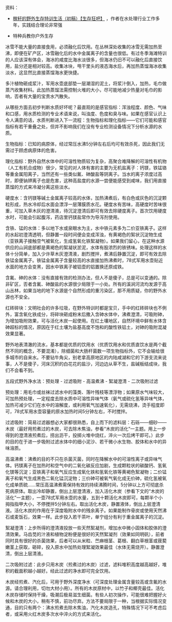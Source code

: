资料：

+ [稼轩的野外生存特训生活（初稿）【生存狂吧】](https://tiebac.baidu.com/p/3292548583) ，作者在水处理行业工作多年，实践结合理论非常强

+ 特种兵教你户外生存

冰雪不能大量的直接食用，必须融化后饮用。在丛林深处收集的冰雪无需加热至沸，即便在矿产区，冰雪融化后的水中金属离子的含量也很低。有过冬季海滩特训的人应该深有体会，海冰的咸度比海水淡很多，但海冰仍旧不可以融化后直接饮用，盐分还是相对较高。收集冰块，甩干里头的液态海水后，再加热蒸馏海冰收集淡水，这显然比直接蒸馏海水更快捷。

多汁植物砸成浆汁，军用水壶底部垫一层潮湿的泥土，将浆汁倒入，加热，毛巾做蒸汽收集材料。此加热蒸馏法需控制火堆的大小，尽可能地减少热量对毛巾的影响，否者有大量的宝贵水汽散失。

从哪些方面去初步判断水质好坏呢？最直观的是感官指标：浑浊程度、颜色、气味和口感，用水质检测的专业术语来说，叫浊度、色度和臭与味。如果在感官认识上令人满意的话，水质判断进入下一流程：生物指标和理化指标——它们可能和感官指标有若干重叠之处，但并不影响我们在没有专业检测设备情况下分析水源的水质。  

生物指标：已知的病原体，经过常压水沸5分钟左右后均可有效杀死，因此我们无需过于顾虑病原体的危害。

理化指标：野外自然水体中的可溶性物质较为复杂，高聚合难降解的可溶性有机物（人工有机合成物）很少，常见的对人体有害的主要为无机盐离子：钙镁，铁锰铬等重金属阳离子，当然还有一些类似氟、砷酸盐等阴离子。当水的离子浓度过高时，即便钠钾离子也是危害，这种高盐度的水源一尝便能感受到咸味，我们用直接蒸馏的方式来冷凝分离这些淡水。  

硬度水：含钙镁等碱土金属离子较高的水体，加热沸煮后，有白色或灰色的沉淀颗粒形成，热水冷却后水面会漂浮一层薄膜质水花。硬度水有苦味，高硬度时苦味很重，可加入草木灰的澄清液，待沉淀澄清后即可有效去除硬度离子。首次饮用硬度水时，可能会引起腹泻，药店里钙镁盐常作为导泻剂使用。

含铁、锰的水体：多以地下水或泉眼水为主，水中铁元素多为二价亚铁离子。这样的水起初澄清透明，但静置一段时间便会变成浑浊，有黄褐色的絮状沉淀物生成（亚铁离子接触空气被氧化，生成氢氧化铁絮凝物）。如果我们留心，在这种水源供应的山涧底部都是黄褐色的絮凝状淤泥，水体有股浓烈的铁锈味。处理这样的水体十分简单，加入少许草木灰澄清液，剧烈搅拌，煮沸后静置沉淀，即可有效去除铁锰金属离子。铁锰金属离子含量较高的水直接加热沸煮时，78式军用水壶贴近水面的地方会变黑，因水中铁离子被铝壶的铝置换还原成铁。

含氟、砷的水体：没有直接有效的检测办法，但人不是傻子，总是可以变通的。除非矿区，否者含氟、砷酸盐的水源很少局限于一小处。所有的溪涧河流均发源于高山丛林，如果当地的地下水源是个自然形成的重污染区，那不用质疑，你的野外水源也不安全。

红砖碎块：文明社会的许多垃圾，在野外特训时都是宝贝，手中的红砖碎块也不例外，富含氧化铁成分，将碎块砸成粉末后撒入含砷水体中，沸煮澄清，可吸附砷，为增加吸附效果，可与活化木炭一起使用。在红土壤地区，自然环境中鲜有水体含砷超标的情况，原因在于红土壤为盐基高度不饱和的酸性铁铝土，对砷的吸附混凝效果显著。

野外地表清澈的流水，基本都是优质的饮用水（优质饮用水和优质直饮水是两个截然不同的概念，不要混淆），除细菌和大肠杆菌数一项生物指标外，它不会输给很多城市的自来水。不要钻牛角尖，别老拿高原地区的内陆咸湖和它的下游支流来说事，人不是傻子，河床沉积的白花花的盐沙，河边边从草不生，盐碱板结成块，我们不会看不到。

五段式野外净水法：预处理 - 过滤吸附 - 高温煮沸 - 絮凝澄清 - 二次吸附过滤

预处理：用毛巾或丝袜过滤水中的藻类、落叶残枝等漂浮物；如果原水气味较大，可加热预处理，一定程度去除水质中可溶性异味气体（氨气或硫化氢等异味气体，加热可减少它们在水中的溶解度，或利用氧气加速氧化），无需烧沸，烫手程度即可，78式军用水壶容量的原水加热时间5分钟左右，不时搅拌。

过滤吸附：简易过滤器想必大家都很熟悉，自上而下的滤料层：石砾——细砂——木炭（最好用煎煮过的木炭，可去除木焦油，参看“木炭的活化”一主题。用上一步得到的澄清液煎煮后，捞出沥干，投掷火堆中烧红，淬火一次后烤干即可。）此步的目的在于进一步吸附过滤水体中的细小泥沙、若干微小水生物、胶体和水中的异味溶质。

高温沸煮：沸煮的目的不只在杀菌灭菌，同时在降解水中的可溶性离子或异味气体。钙镁离子在加热时和空气中的二氧化碳反应加剧，生成颗粒状的碳酸钙、氢氧化镁等沉淀；亚铁离子和氧气反应生成氧化铁和氢氧化铁等黄褐色絮凝物；二价锰离子和氧气生成黑色二氧化锰沉淀物；三价砷可被氧气氧化成无价砷，硫化氢被氧化成单质硫……常压高温沸煮需保持有效的持续沸腾时间，5分钟以上方可彻底杀死病原体。取出冷却静置，倒出上层澄清液，加入活化木炭（参看下文的“木炭的活化”一主题），一壶78式军用水壶的水量，五到十颗活化木炭即可，每颗半个小拇指指甲大小，不停搅拌5分钟左右。取出活化木炭，静置液体，倒出上层澄清液。活化木炭的作用在于深度吸附水中的残余离子。如果能制作骨炭或使用天然沸石或麦饭石，效果一样。此步投入若干茶叶，单宁组分有利于重金属离子的沉淀。

絮凝澄清：上步所得的澄清液投放一些天然絮凝剂，增加水中微小固体和胶体的澄清效果。马齿苋的汁液和植物淀粉便是很好的天然絮凝剂（效果如同明矾），前者同时具有很好的杀菌效果，后者可以从米粒、苎麻根茎、葛根、翻白草根茎或菝葜嫩茎上获取，砸碎，投入原水中加热处理絮凝效果最佳（水体无需烧开）。静置澄清，倒出上层清液。

二次吸附过滤：此步只用木炭（煎煮过的木炭）过滤，滤料堆积高度越高越好，堆积的截面积越小越好。经此过滤的净水即可完全饮用。

木炭经煎煮、汽化后，可用于野外深度净水（可深度处理金属含量较高或含氟的水源。请合理利用，切勿大材小用）。所有的木炭原材中，以竹子和椰壳最佳。活化木炭存储时保持干燥，吸潮后极易滋生细菌。有些人初次操作，可能很难把握好火候和木炭的大小，稍有不慎，前功尽弃。方法不要局限于一种，当根据实际情况变通，目的只有两个：沸水煎煮去除木焦油，汽化木炭造孔，特殊情况下可不考虑后者，或采用火红木炭多次水中淬火的方式来活化。
